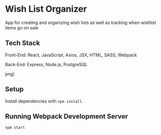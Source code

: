 # Wish List Organizer

App for creating and organizing wish lists as well as tracking when wishlist items go on sale


## Tech Stack

Front-End: React, JavaScript, Axios, JSX, HTML, SASS, Webpack

Back-End: Express, Node.js, PostgreSQL


png)


## Setup

Install dependencies with `npm install`.

## Running Webpack Development Server

```sh
npm start
```
